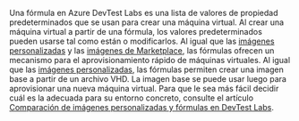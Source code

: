 Una fórmula en Azure DevTest Labs es una lista de valores de propiedad predeterminados que se usan para crear una máquina virtual. Al crear una máquina virtual a partir de una fórmula, los valores predeterminados pueden usarse tal como están o modificarlos. Al igual que las [imágenes personalizadas](../articles/devtest-lab/devtest-lab-create-template.md) y las [imágenes de Marketplace](../articles/devtest-lab/devtest-lab-configure-marketplace-images.md), las fórmulas ofrecen un mecanismo para el aprovisionamiento rápido de máquinas virtuales. Al igual que las [imágenes personalizadas](../articles/devtest-lab/devtest-lab-create-template.md), las fórmulas permiten crear una imagen base a partir de un archivo VHD. La imagen base se puede usar luego para aprovisionar una nueva máquina virtual. Para que le sea más fácil decidir cuál es la adecuada para su entorno concreto, consulte el artículo [Comparación de imágenes personalizadas y fórmulas en DevTest Labs](../articles/devtest-lab/devtest-lab-comparing-vm-base-image-types.md).
